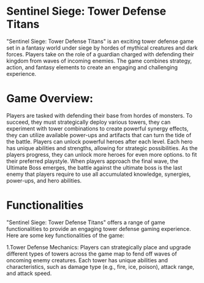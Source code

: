 # Sentinel Siege: Tower Defense Titans
"Sentinel Siege: Tower Defense Titans" is an exciting tower defense game set in a fantasy
world under siege by hordes of mythical creatures and dark forces. Players take on the role of a
guardian charged with defending their kingdom from waves of incoming enemies. The game
combines strategy, action, and fantasy elements to create an engaging and challenging experience.

# Game Overview:
Players are tasked with defending their base from hordes of monsters. To succeed, they
must strategically deploy various towers, they can experiment with tower combinations to create
powerful synergy effects, they can utilize available power-ups and artifacts that can turn the tide
of the battle. Players can unlock powerful heroes after each level. Each hero has unique abilities
and strengths, allowing for strategic possibilities. As the players progress, they can unlock more
heroes for even more options. to fit their preferred playstyle.
When players approach the final wave, the Ultimate Boss emerges, the battle against the
ultimate boss is the last enemy that players require to use all accumulated knowledge, synergies,
power-ups, and hero abilities.


# Functionalities

"Sentinel Siege: Tower Defense Titans" offers a range of game functionalities to provide an
engaging tower defense gaming experience. Here are some key functionalities of the game:

  1.Tower Defense Mechanics: Players can strategically place and upgrade different types of
  towers across the game map to fend off waves of oncoming enemy creatures. Each tower
  has unique abilities and characteristics, such as damage type (e.g., fire, ice, poison), attack
  range, and attack speed.
